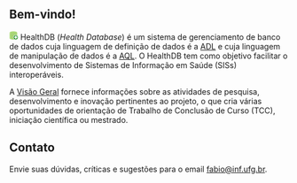 ## Bem-vindo!

![](logo/icon-16x16.png) HealthDB (_Health Database_) é um sistema de gerenciamento de banco de dados cuja linguagem de definição de dados é a [ADL](http://www.openehr.org/releases/AM/latest/docs/ADL2/ADL2.html) e cuja linguagem de manipulação de dados é a [AQL](http://www.openehr.org/releases/QUERY/latest/docs/AQL/AQL.html). O HealthDB tem como objetivo facilitar o desenvolvimento de Sistemas de Informação em Saúde (SISs) interoperáveis. 

A [Visão Geral](https://github.com/kyriosdata/db/wiki/Vis%C3%A3o-geral) fornece informações sobre as atividades de pesquisa, desenvolvimento e inovação pertinentes ao projeto, o que cria várias oportunidades de orientação de Trabalho de Conclusão de Curso (TCC), iniciação científica ou mestrado. 

## Contato
Envie suas dúvidas, críticas e sugestões para o email fabio@inf.ufg.br.

